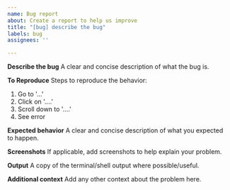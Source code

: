 ```yaml
---
name: Bug report
about: Create a report to help us improve
title: "[bug] describe the bug"
labels: bug
assignees: ''

---
```


**Describe the bug**
A clear and concise description of what the bug is.

**To Reproduce**
Steps to reproduce the behavior:
1. Go to '...'
2. Click on '....'
3. Scroll down to '....'
4. See error

**Expected behavior**
A clear and concise description of what you expected to happen.

**Screenshots**
If applicable, add screenshots to help explain your problem.

**Output**
A copy of the terminal/shell output where possible/useful.

**Additional context**
Add any other context about the problem here.
